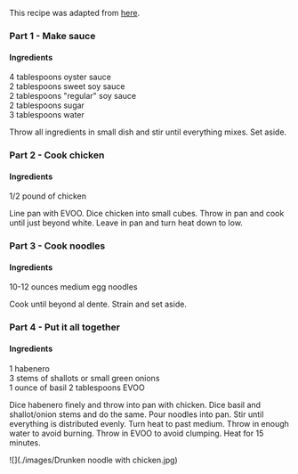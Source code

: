 This recipe was adapted from [here](http://www.templeofthai.com/recipes/stir_fry_chicken_recipes.php).

### Part 1 - Make sauce

#### Ingredients

4 tablespoons oyster sauce  
2 tablespoons sweet soy sauce  
2 tablespoons "regular" soy sauce  
2 tablespoons sugar  
3 tablespoons water  

Throw all ingredients in small dish and stir until everything mixes.
Set aside.

### Part 2 - Cook chicken

#### Ingredients

1/2 pound of chicken   

Line pan with EVOO.
Dice chicken into small cubes.
Throw in pan and cook until just beyond white.
Leave in pan and turn heat down to low.

### Part 3 - Cook noodles

#### Ingredients

10-12 ounces medium egg noodles  

Cook until beyond al dente.
Strain and set aside.

### Part 4 - Put it all together

#### Ingredients

1 habenero  
3 stems of shallots or small green onions  
1 ounce of basil
2 tablespoons EVOO

Dice habenero finely and throw into pan with chicken.
Dice basil and shallot/onion stems and do the same.
Pour noodles into pan.
Stir until everything is distributed evenly.
Turn heat to past medium.
Throw in enough water to avoid burning.
Throw in EVOO to avoid clumping.
Heat for 15 minutes.

![](./images/Drunken noodle with chicken.jpg)
